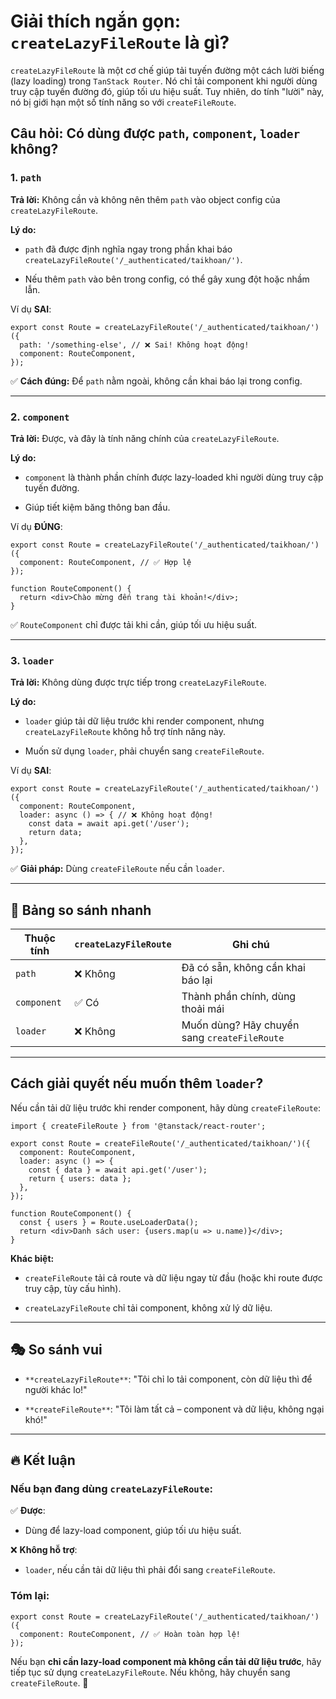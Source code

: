 # Giải thích ngắn gọn: `createLazyFileRoute` là gì?

`createLazyFileRoute` là một cơ chế giúp tải tuyến đường một cách lười biếng (lazy loading) trong `TanStack Router`. Nó chỉ tải component khi người dùng truy cập tuyến đường đó, giúp tối ưu hiệu suất. Tuy nhiên, do tính "lười" này, nó bị giới hạn một số tính năng so với `createFileRoute`.

## Câu hỏi: Có dùng được `path`, `component`, `loader` không?

### 1. `path`

**Trả lời:** Không cần và không nên thêm `path` vào object config của `createLazyFileRoute`.

**Lý do:**

- `path` đã được định nghĩa ngay trong phần khai báo `createLazyFileRoute('/_authenticated/taikhoan/')`.
    
- Nếu thêm `path` vào bên trong config, có thể gây xung đột hoặc nhầm lẫn.
    

Ví dụ **SAI**:

```
export const Route = createLazyFileRoute('/_authenticated/taikhoan/')({
  path: '/something-else', // ❌ Sai! Không hoạt động!
  component: RouteComponent,
});
```

✅ **Cách đúng:** Để `path` nằm ngoài, không cần khai báo lại trong config.

---

### 2. `component`

**Trả lời:** Được, và đây là tính năng chính của `createLazyFileRoute`.

**Lý do:**

- `component` là thành phần chính được lazy-loaded khi người dùng truy cập tuyến đường.
    
- Giúp tiết kiệm băng thông ban đầu.
    

Ví dụ **ĐÚNG**:

```
export const Route = createLazyFileRoute('/_authenticated/taikhoan/')({
  component: RouteComponent, // ✅ Hợp lệ
});

function RouteComponent() {
  return <div>Chào mừng đến trang tài khoản!</div>;
}
```

✅ `RouteComponent` chỉ được tải khi cần, giúp tối ưu hiệu suất.

---

### 3. `loader`

**Trả lời:** Không dùng được trực tiếp trong `createLazyFileRoute`.

**Lý do:**

- `loader` giúp tải dữ liệu trước khi render component, nhưng `createLazyFileRoute` không hỗ trợ tính năng này.
    
- Muốn sử dụng `loader`, phải chuyển sang `createFileRoute`.
    

Ví dụ **SAI**:

```
export const Route = createLazyFileRoute('/_authenticated/taikhoan/')({
  component: RouteComponent,
  loader: async () => { // ❌ Không hoạt động!
    const data = await api.get('/user');
    return data;
  },
});
```

✅ **Giải pháp:** Dùng `createFileRoute` nếu cần `loader`.

---

## 📌 Bảng so sánh nhanh

|Thuộc tính|`createLazyFileRoute`|Ghi chú|
|---|---|---|
|`path`|❌ Không|Đã có sẵn, không cần khai báo lại|
|`component`|✅ Có|Thành phần chính, dùng thoải mái|
|`loader`|❌ Không|Muốn dùng? Hãy chuyển sang `createFileRoute`|

---

## Cách giải quyết nếu muốn thêm `loader`?

Nếu cần tải dữ liệu trước khi render component, hãy dùng `createFileRoute`:

```
import { createFileRoute } from '@tanstack/react-router';

export const Route = createFileRoute('/_authenticated/taikhoan/')({
  component: RouteComponent,
  loader: async () => {
    const { data } = await api.get('/user');
    return { users: data };
  },
});

function RouteComponent() {
  const { users } = Route.useLoaderData();
  return <div>Danh sách user: {users.map(u => u.name)}</div>;
}
```

**Khác biệt:**

- `createFileRoute` tải cả route và dữ liệu ngay từ đầu (hoặc khi route được truy cập, tùy cấu hình).
    
- `createLazyFileRoute` chỉ tải component, không xử lý dữ liệu.
    

---

## 🎭 So sánh vui

- `**createLazyFileRoute**`: "Tôi chỉ lo tải component, còn dữ liệu thì để người khác lo!"
    
- `**createFileRoute**`: "Tôi làm tất cả – component và dữ liệu, không ngại khó!"
    

---

## 🔥 Kết luận

### Nếu bạn đang dùng `createLazyFileRoute`:

✅ **Được**:

- Dùng để lazy-load component, giúp tối ưu hiệu suất.
    

❌ **Không hỗ trợ**:

- `loader`, nếu cần tải dữ liệu thì phải đổi sang `createFileRoute`.
    

### Tóm lại:

```
export const Route = createLazyFileRoute('/_authenticated/taikhoan/')({
  component: RouteComponent, // ✅ Hoàn toàn hợp lệ!
});
```

Nếu bạn **chỉ cần lazy-load component mà không cần tải dữ liệu trước**, hãy tiếp tục sử dụng `createLazyFileRoute`. Nếu không, hãy chuyển sang `createFileRoute`. 🚀
